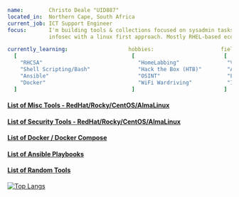 ```yaml
name:        Christo Deale "UID887"
located_in:  Northern Cape, South Africa
current_job: ICT Support Engineer
focus:       I'm building tools & collections focused on sysadmin tasks, automation & 
             infosec with a linux first approach. Mostly RHEL-based ecosystems.

currently_learning:                   hobbies:                     fields_of_interests: 
  [                                    [                            [
    "RHCSA"                              "HomeLabbing"               "Virtualization"
    "Shell Scripting/Bash"               "Hack the Box (HTB)"        "Automation Scripts"
    "Ansible"                            "OSINT"                     "Linux Hardening"
    "Docker"                             "WiFi Wardriving"           "Information Security"
  ]                                    ]                            ]
```
#### [List of Misc Tools - RedHat/Rocky/CentOS/AlmaLinux](https://github.com/uid887/MiscTools) 
#### [List of Security Tools - RedHat/Rocky/CentOS/AlmaLinux](https://github.com/uid887/SecurityTools)
#### [List of Docker / Docker Compose](https://github.com/uid887/Docker)
#### [List of Ansible Playbooks](https://github.com/uid887/Ansible)
#### [List of Random Tools](https://github.com/uid887/RandomTools)
 
[![Top Langs](https://github-readme-stats.vercel.app/api/top-langs/?username=uid887)](https://github.com/anuraghazra/github-readme-stats) <br>
